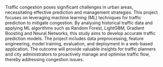 Traffic congestion poses significant challenges in urban areas, necessitating effective prediction and management strategies. This project focuses on leveraging machine learning (ML) techniques for traffic prediction to mitigate congestion. By analysing historical traffic data and applying ML algorithms such as Random Forest, LightGBM, Gradient Boosting and Neural Networks, this study aims to develop accurate traffic prediction models. The project includes data preprocessing, feature engineering, model training, evaluation, and deployment in a web-based application. The outcome will provide valuable insights for traffic planners and city administrators to proactively manage and optimise traffic flow, thereby addressing congestion issues.
